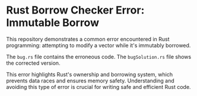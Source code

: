 # Rust Borrow Checker Error: Immutable Borrow

This repository demonstrates a common error encountered in Rust programming: attempting to modify a vector while it's immutably borrowed.

The `bug.rs` file contains the erroneous code.  The `bugSolution.rs` file shows the corrected version.

This error highlights Rust's ownership and borrowing system, which prevents data races and ensures memory safety. Understanding and avoiding this type of error is crucial for writing safe and efficient Rust code.
